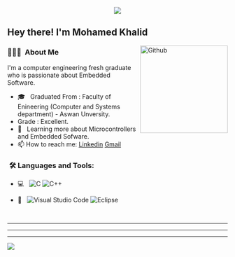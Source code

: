 
<p align="center"><img src="https://i.imgur.com/A6bWGFl.gif"/></p>

<h2> Hey there! I'm Mohamed Khalid</h2>

<img width="200" align="right" alt="Github" src="https://user-images.githubusercontent.com/48678280/88862734-4903af80-d201-11ea-968b-9c939d88a37c.gif" />


<h3> 👨🏻‍💻 &nbsp;About Me </h3>

I'm a computer engineering fresh graduate who is passionate about Embedded Software.

- 🎓 &nbsp; Graduated From : Faculty of Enineering (Computer and Systems department) - Aswan Unversity.
- Grade : Excellent.
- 🌱 &nbsp; Learning more about Microcontrollers and Embedded Sofware.
- 📫 How to reach me: [Linkedin](https://www.linkedin.com/in/mahmoud-karem-zamel) [Gmail](https://www.mahmoudkarem.me@gmail.com)

<h3>  &nbsp;🛠️ Languages and Tools:</h3>


- 💻 &nbsp;
![C](https://img.shields.io/badge/-C-black?style=flat-square&logo=c)
![C++](https://img.shields.io/badge/-C++-333333?style=flat&logo=C%2B%2B&logoColor=00599C)

- 🔧 &nbsp;
![Visual Studio Code](https://img.shields.io/badge/-Visual%20Studio%20Code-333333?style=flat&logo=visual-studio-code&logoColor=007ACC)
![Eclipse](https://img.shields.io/badge/-Eclipse-333333?style=flat&logo=eclipse-ide&logoColor=2C2255)

  
<br/>

---------------------------------------------------------------------------------------------------------------------------------------------------------------------------------


---------------------------------------------------------------------------------------------------------------------------------------------------------------------------------

---------------------------------------------------------------------------------------------------------------------------------------------------------------------------------
</p>
<img src="https://imgur.com/rilHVxA.png"/>
</p>
